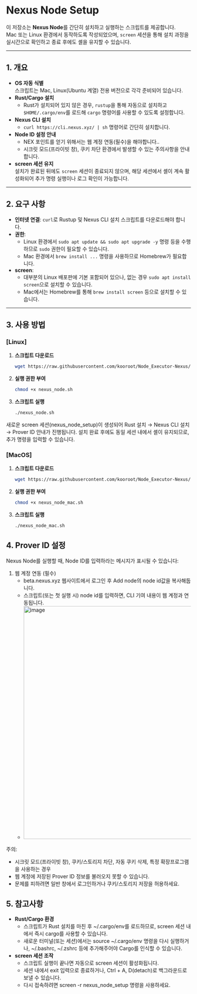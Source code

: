 # Nexus Node Setup

이 저장소는 **Nexus Node**를 간단히 설치하고 실행하는 스크립트를 제공합니다.  
Mac 또는 Linux 환경에서 동작하도록 작성되었으며, `screen` 세션을 통해 설치 과정을 실시간으로 확인하고 종료 후에도 셸을 유지할 수 있습니다.

---

## 1. 개요

- **OS 자동 식별**  
  스크립트는 Mac, Linux(Ubuntu 계열) 전용 버전으로 각각 준비되어 있습니다.  
- **Rust/Cargo 설치**  
  - Rust가 설치되어 있지 않은 경우, `rustup`을 통해 자동으로 설치하고 `$HOME/.cargo/env`를 로드해 `cargo` 명령어를 사용할 수 있도록 설정합니다.
- **Nexus CLI 설치**  
  - `curl https://cli.nexus.xyz/ | sh` 명령어로 간단히 설치합니다.
- **Node ID 설정 안내**  
  - NEX 포인트를 얻기 위해서는 웹 계정 연동(필수)을 해야합니다..
  - 시크릿 모드(프라이빗 창), 쿠키 차단 환경에서 발생할 수 있는 주의사항을 안내합니다.
- **screen 세션 유지**  
  설치가 완료된 뒤에도 `screen` 세션이 종료되지 않으며, 해당 세션에서 셸이 계속 활성화되어 추가 명령 실행이나 로그 확인이 가능합니다.

---

## 2. 요구 사항

- **인터넷 연결**: `curl`로 Rustup 및 Nexus CLI 설치 스크립트를 다운로드해야 합니다.
- **권한**: 
  - Linux 환경에서 `sudo apt update && sudo apt upgrade -y` 명령 등을 수행하므로 `sudo` 권한이 필요할 수 있습니다.  
  - Mac 환경에서 `brew install ...` 명령을 사용하므로 Homebrew가 필요합니다.
- **screen**:  
  - 대부분의 Linux 배포판에 기본 포함되어 있으나, 없는 경우 `sudo apt install screen`으로 설치할 수 있습니다.  
  - Mac에서는 Homebrew를 통해 `brew install screen` 등으로 설치할 수 있습니다.

---

## 3. 사용 방법

### [Linux]

1. **스크립트 다운로드**  
   ```bash
   wget https://raw.githubusercontent.com/kooroot/Node_Executor-Nexus/refs/heads/main/nexus_node.sh
   ```
2. **실행 권한 부여**  
   ```bash
   chmod +x nexus_node.sh
   ```
3. **스크립트 실행**  
   ```bash
   ./nexus_node.sh
   ```
새로운 screen 세션(nexus_node_setup)이 생성되어 Rust 설치 → Nexus CLI 설치 → Prover ID 안내가 진행됩니다.
설치 완료 후에도 동일 세션 내에서 셸이 유지되므로, 추가 명령을 입력할 수 있습니다.

### [MacOS]
1. **스크립트 다운로드**  
   ```bash
   wget https://raw.githubusercontent.com/kooroot/Node_Executor-Nexus/refs/heads/main/nexus_node_mac.sh
   ```
2. **실행 권한 부여**  
   ```bash
   chmod +x nexus_node_mac.sh
   ```
3. **스크립트 실행**  
   ```bash
   ./nexus_node_mac.sh
   ```

## 4. Prover ID 설정
Nexus Node를 실행할 때, Node ID를 입력하라는 메시지가 표시될 수 있습니다:

1. 웹 계정 연동 (필수)
   - beta.nexus.xyz 웹사이트에서 로그인 후 Add node의 node id값을 복사해둡니다.
   - 스크립트(또는 첫 실행 시) node id를 입력하면, CLI 기여 내용이 웹 계정과 연동됩니다.
   - <img width="635" alt="image" src="https://github.com/user-attachments/assets/4fd92a3f-7d02-4a39-b353-9acf0a155526" />

주의:
- 시크릿 모드(프라이빗 창), 쿠키/스토리지 차단, 자동 쿠키 삭제, 특정 확장프로그램을 사용하는 경우
- 웹 계정에 저장된 Prover ID 정보를 불러오지 못할 수 있습니다.
- 문제를 피하려면 일반 창에서 로그인하거나 쿠키/스토리지 저장을 허용하세요.

## 5. 참고사항
- **Rust/Cargo 환경**
  - 스크립트가 Rust 설치를 마친 후 ~/.cargo/env를 로드하므로, screen 세션 내에서 즉시 cargo를 사용할 수 있습니다.
  - 새로운 터미널(또는 세션)에서는 source ~/.cargo/env 명령을 다시 실행하거나, ~/.bashrc, ~/.zshrc 등에 추가해주어야 Cargo를 인식할 수 있습니다.
- **screen 세션 조작**
  - 스크립트 실행이 끝나면 자동으로 screen 세션이 활성화됩니다.
  - 세션 내에서 exit 입력으로 종료하거나, Ctrl + A, D(detach)로 백그라운드로 보낼 수 있습니다.
  - 다시 접속하려면 screen -r nexus_node_setup 명령을 사용하세요.
